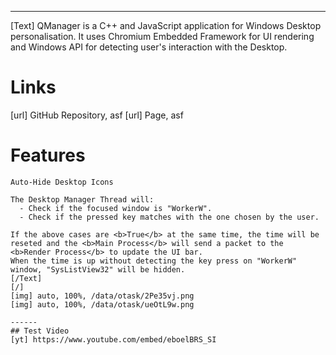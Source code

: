 --------------------

[Text]
QManager is a C++ and JavaScript application for Windows Desktop personalisation. 
It uses Chromium Embedded Framework for UI rendering and Windows API for detecting user's interaction with the Desktop.




# Links
[url] GitHub Repository, asf
[url] Page, asf

# Features
```
Auto-Hide Desktop Icons

The Desktop Manager Thread will:
  - Check if the focused window is "WorkerW".
  - Check if the pressed key matches with the one chosen by the user.
  
If the above cases are <b>True</b> at the same time, the time will be reseted and the <b>Main Process</b> will send a packet to the <b>Render Process</b> to update the UI bar.
When the time is up without detecting the key press on "WorkerW" window, "SysListView32" will be hidden.
[/Text]
[/]
[img] auto, 100%, /data/otask/2Pe35vj.png
[img] auto, 100%, /data/otask/ueOtL9w.png

------
## Test Video
[yt] https://www.youtube.com/embed/eboelBRS_SI